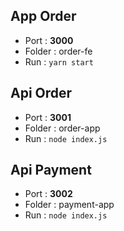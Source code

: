 ## App Order

- Port : **3000**
- Folder : order-fe
- Run : `yarn start`

## Api Order

- Port : **3001**
- Folder : order-app
- Run : `node index.js`

## Api Payment

- Port : **3002**
- Folder : payment-app
- Run : `node index.js`
